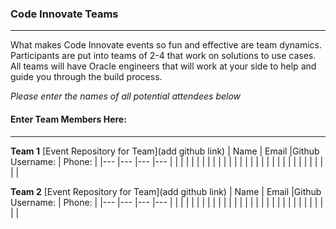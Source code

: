 
### Code Innovate Teams
---
What makes Code Innovate events so fun and effective are team dynamics. Participants are put into teams of 2-4 that work on solutions to use cases.  All teams will have Oracle engineers that will work at your side to help and guide you through the build process.  

_Please enter the names of all potential attendees below_


#### Enter Team Members Here:
---
**Team 1**  [Event Repository for Team](add github link)
| Name 	        | Email	                |Github Username: | Phone:       |
|---	        |---	                |---	          |---	         |
| <add name>  	| <add email>  	| <add github username> 	  | <add phone> |
| <add name>  	| <add email>  	| <add github username> 	  | <add phone> |
| <add name>  	| <add email>  	| <add github username> 	  | <add phone> |
| <add name>  	| <add email>  	| <add github username> 	  | <add phone> |
| | | | |
| | | | |

**Team 2**  [Event Repository for Team](add github link)
| Name 	        | Email	                |Github Username: | Phone:       |
|---	        |---	                |---	          |---	         |
| <add name>  	| <add email>  	| <add github username> 	  | <add phone> |
| <add name>  	| <add email>  	| <add github username> 	  | <add phone> |
| <add name>  	| <add email>  	| <add github username> 	  | <add phone> |
| <add name>  	| <add email>  	| <add github username> 	  | <add phone> |
| | | | |
| | | | |
